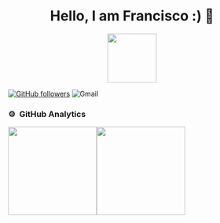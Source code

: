 <div align="center">
<h1 align="center"> Hello, I am Francisco :) 👋</h1>
</div>

<div id="header" align="center">
  <img src="https://media.giphy.com/media/M9gbBd9nbDrOTu1Mqx/giphy.gif" width="100"/>
</div>

[![GitHub followers](https://img.shields.io/github/followers/Franchi-21?color=salmon&style=for-the-badge)](https://github.com/Franchi-21)
![Gmail](https://img.shields.io/badge/Gmail-fd687585%40gmail.com-blueviolet?style=for-the-badge&logo=appveyor)
### ⚙️ &nbsp;GitHub Analytics
<div style="display: flex; flex-direction: row;">
 <img class="img" src="https://github-readme-stats.vercel.app/api?username=Franchi-21&show_icons=true&theme=radical" height="180em"/>
 <img class="img" src="https://github-readme-stats.vercel.app/api/top-langs/?username=Franchi-21&theme=radical&layout=compact" height="180em" />
</div>

